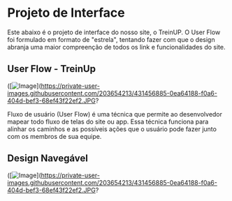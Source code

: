 
# Projeto de Interface

Este abaixo é o projeto de interface do nosso site, o TreinUP. O User Flow foi formulado em formato de "estrela", tentando fazer com que o design abranja uma maior compreenção de todos os link e funcionalidades do site.

## User Flow - TreinUp

([![Image](https://github.com/user-attachments/assets/0ea64188-f0a6-404d-bef3-68ef43f22ef2)](https://private-user-images.githubusercontent.com/203654213/431456885-0ea64188-f0a6-404d-bef3-68ef43f22ef2.JPG?

Fluxo de usuário (User Flow) é uma técnica que permite ao desenvolvedor mapear todo fluxo de telas do site ou app. Essa técnica funciona para alinhar os caminhos e as possíveis ações que o usuário pode fazer junto com os membros de sua equipe.

## Design Navegável

([![Image](https://github.com/user-attachments/assets/0ea64188-f0a6-404d-bef3-68ef43f22ef2)](https://private-user-images.githubusercontent.com/203654213/431456885-0ea64188-f0a6-404d-bef3-68ef43f22ef2.JPG?
